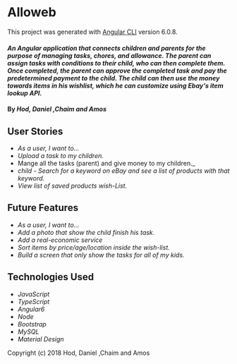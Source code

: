 # Alloweb

This project was generated with [Angular CLI](https://github.com/angular/angular-cli) version 6.0.8.

#### _An Angular application that connects children and parents for the purpose of managing tasks, chores, and allowance.  The parent can assign tasks with conditions to their child, who can then complete them.  Once completed, the parent can approve the completed task and pay the predetermined payment to the child.  The child can then use the money towards items in his wishlist, which he can customize using Ebay's item lookup API._

#### By _Hod, Daniel ,Chaim and Amos_

## User Stories
* _As a user, I want to..._
* _Upload a task to my children._
* Mange all the tasks (parent) and give money to my children._
* _child - Search for a keyword on eBay and see a list of products with that keyword._
* _View list of saved products wish-List._

## Future Features
* _As a user, I want to..._
* _Add a photo that show the child finish his task._
* _Add a real-economic service_
* _Sort items by price/age/location inside the wish-list._
* _Build a screen that only show the tasks for all of my kids._

## Technologies Used
* _JavaScript_
* _TypeScript_
* _Angular6_
* _Node_
* _Bootstrap_
* _MySQL_
* _Material Design_

Copyright (c) 2018 Hod, Daniel ,Chaim and Amos
